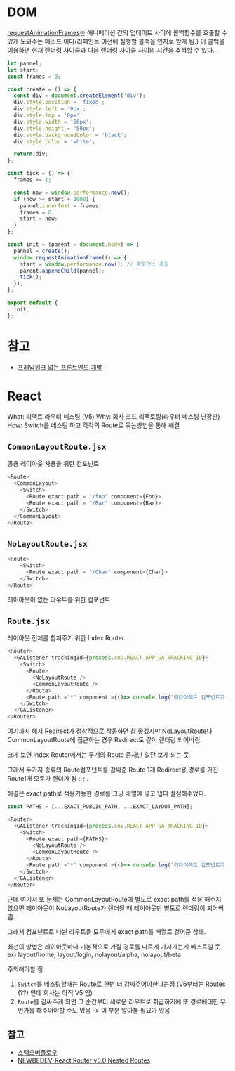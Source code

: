 # DOM

[requestAnimationFrames](https://developer.mozilla.org/ko/docs/Web/API/Window/requestAnimationFrame)는 애니메이션 간의 업데이트 사이에 콜백함수를 호출할 수 있게 도와주는 메소드 이다(리페인트 이전에 실행할 콜백을 인자로 받게 됨.) 이 콜백을 이용하면 현재 렌더링 사이클과 다음 렌더링 사이클 사이의 시간을 추적할 수 있다.

```javascript
let pannel;
let start;
const frames = 0;

const create = () => {
  const div = document.createElement('div');
  div.style.position = 'fixed';
  div.style.left = '0px';
  div.style.top = '0px';
  div.style.width = '50px';
  div.style.height = '50px';
  div.style.backgroundColor = 'black';
  div.style.color = 'white';

  return div;
};

const tick = () => {
  frames += 1;

  const now = window.performance.now();
  if (now >= start + 1000) {
    pannel.innerText = frames;
    frames = 0;
    start = now;
  }
};

const init = (parent = document.body) => {
  pannel = create();
  window.requestAnimationFrame(() => {
    start = window.performance.now(); // 퍼포먼스 측정
    parent.appendChild(pannel);
    tick();
  });
};

export default {
  init,
};
```

>

# 참고

- [프레임워크 없는 프론트엔드 개발](http://www.kyobobook.co.kr/product/detailViewKor.laf?mallGb=KOR&ejkGb=KOR&barcode=9791161754895)

# React

What: 리액트 라우터 네스팅 (V5)
Why: 회사 코드 리팩토링(라우터 네스팅 난장판)
How: Switch를 네스팅 하고 각각의 Route로 묶는방법을 통해 해결

## `CommonLayoutRoute.jsx`

공용 레이아웃 사용을 위한 컴포넌트

```javascript
<Route>
  <CommonLayout>
    <Switch>
      <Route exact path = "/foo" component={Foo}>
      <Route exact path = "/Bar" component={Bar}>
    </Switch>
  </CommonLayout>
</Route>
```

## `NoLayoutRoute.jsx`

```javascript
<Route>
    <Switch>
      <Route exact path = "/Char" component={Char}>
    </Switch>
</Route>
```

레이아웃이 없는 라우트를 위한 컴포넌트

## `Route.jsx`

레이아웃 전체를 합쳐주기 위한 Index Router

```javascript
<Router>
  <GAListener trackingId={process.env.REACT_APP_GA_TRACKING_ID}>
    <Switch>
      <Route>
        <NoLayoutRoute />
        <CommonLayoutRoute />
      </Route>
      <Route path ="*" component ={()=> console.log("리다이렉트 컴포넌트가 들어갈거에요")}>
    </Switch>
  </GAListener>
</Router>
```

여기까지 해서 Redirect가 정상적으로 작동하면 참 좋겠지만 NoLayoutRoute나 CommonLayoutRoute에 접근하는 경우 Redirect도 같이 렌더링 되어버림.

크게 보면 Index Router에서는 두개의 Route 존재만 일단 보게 되는 듯

그래서 두가지 종류의 Route컴포넌트를 감싸준 Route 1개 Redirect용 경로를 가진 Route1개 모두가 렌더가 됨 ;-;..

해결은 exact path로 적용가능한 경로를 그냥 배열에 넣고 냅다 설정해주었다.

```javascript
const PATHS = [...EXACT_PUBLIC_PATH, ...EXACT_LAYOUT_PATH];

<Router>
  <GAListener trackingId={process.env.REACT_APP_GA_TRACKING_ID}>
    <Switch>
      <Route exact path={PATHS}>
        <NoLayoutRoute />
        <CommonLayoutRoute />
      </Route>
      <Route path ="*" component ={()=> console.log("리다이렉트 컴포넌트가 들어갈거에요")}>
    </Switch>
  </GAListener>
</Router>
```

근데 여기서 또 문제는 CommonLayoutRoute에 별도로 exact path를 적용 해주지 않으면 레이아웃이 NoLayoutRoute가 렌더될 때
레이아웃만 별도로 렌더링이 되어버림.

그래서 컴포넌트로 나뉜 라우트들 모두에게 exact path를 배열로 걸어준 상태.

최선의 방법은 레이아웃마다 기본적으로 가질 경로를 다르게 가져가는게 베스트일 듯
ex) layout/home, layout/login, nolayout/alpha, nolayout/beta

주의해야할 점

1. `Switch`를 네스팅할때는 Route로 한번 더 감싸주어야한다는점 (V6부터는 Routes (??) 인데 회사는 아직 V5 임)
2. `Route`를 감싸주게 되면 그 순간부터 새로운 라우트로 취급하기에 또 경로에대한 무언가를 해주어야할 수도 있음 -> 이 부분 알아볼 필요가 있음

## 참고

- [스택오버플로우](https://stackoverflow.com/questions/63257239/react-router-with-multiple-switches-rendering-only-first-switch-components/63258448#63258448)
- [NEWBEDEV-React Router v5.0 Nested Routes](https://newbedev.com/react-router-v5-0-nested-routes)
